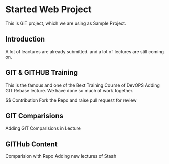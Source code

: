 # Started Web Project
This is GIT project, which we are using as Sample Project.

## Introduction
A lot of leactures are already submitted.
and a lot of lectures are still coming on.

## GIT & GITHUB Training
This is the famous and one of the Bext Training Course of DevOPS
Adding GIT Rebase lecture. 
We have done so much of work together.

$$ Contribution
Fork the Repo and raise pull request for review

## GIT Comparisions
Adding GIT Comparisions in Lecture

## GITHub Content
Comparision with Repo
Adding new lectures of Stash
